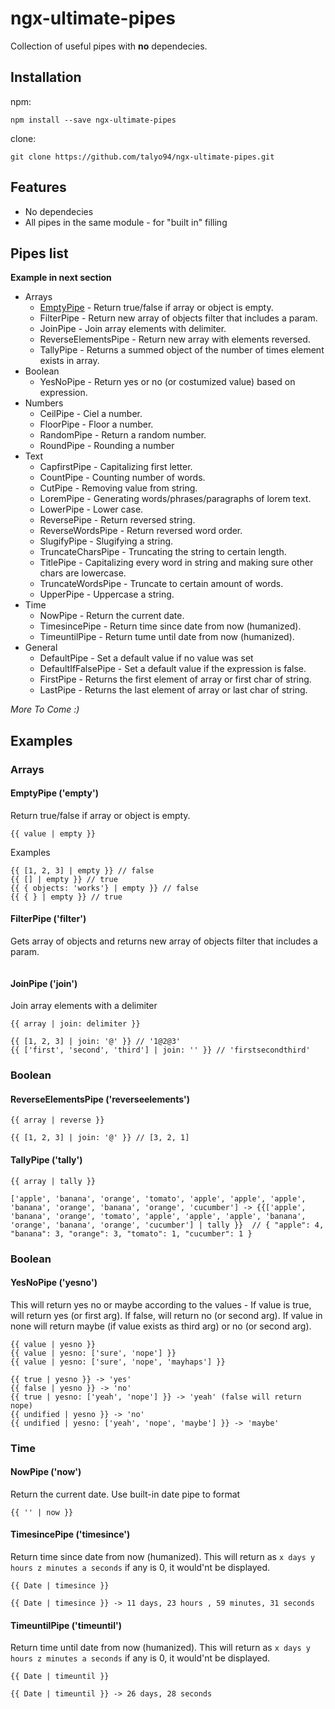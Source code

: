 # ngx-ultimate-pipes

Collection of useful pipes with **no** dependecies.

## Installation
npm:

`npm install --save ngx-ultimate-pipes`

clone:

`git clone https://github.com/talyo94/ngx-ultimate-pipes.git`


## Features
* No dependecies
* All pipes in the same module - for "built in" filling


## Pipes list
**Example in next section**
* Arrays
	* [EmptyPipe](#emptypipe) - Return true/false if array or object is empty.
	* FilterPipe - Return new array of objects filter that includes a param.
	* JoinPipe - Join array elements with delimiter.
	* ReverseElementsPipe - Return new array with elements reversed.
	* TallyPipe - Returns a summed object of the number of times element exists in array.
* Boolean
	* YesNoPipe - Return yes or no (or costumized value) based on expression.
* Numbers
	* CeilPipe - Ciel a number.
	* FloorPipe - Floor a number.
	* RandomPipe - Return a random number.
	* RoundPipe - Rounding a number
* Text
	* CapfirstPipe - Capitalizing first letter.
	* CountPipe - Counting number of words.
	* CutPipe - Removing value from string.
	* LoremPipe - Generating words/phrases/paragraphs of lorem text.
	* LowerPipe - Lower case.
	* ReversePipe - Return reversed string.
	* ReverseWordsPipe - Return reversed word order.
	* SlugifyPipe - Slugifying a string.
	* TruncateCharsPipe - Truncating the string to certain length.
	* TitlePipe - Capitalizing every word in string and making sure other chars are lowercase.
	* TruncateWordsPipe - Truncate to certain amount of words.
	* UpperPipe - Uppercase a string.
* Time
	* NowPipe - Return the current date.
	* TimesincePipe - Return time since date from now (humanized).
	* TimeuntilPipe  - Return tume until date from now (humanized).
* General
	* DefaultPipe - Set a default value if no value was set
	* DefaultIfFalsePipe - Set a default value if the expression is false.
	* FirstPipe - Returns the first element of array or first char of string.
	* LastPipe - Returns the last element of array or last char of string.


*More To Come :)*

## Examples

### Arrays
#### EmptyPipe ('empty')
Return true/false if array or object is empty.
```
{{ value | empty }}
```
Examples
```
{{ [1, 2, 3] | empty }} // false
{{ [] | empty }} // true
{{ { objects: 'works'} | empty }} // false
{{ { } | empty }} // true

```
#### FilterPipe ('filter')
Gets array of objects and returns new array of objects filter that includes a param.
```

```


#### JoinPipe ('join')
 Join array elements with a delimiter
 ```
 {{ array | join: delimiter }}
 ```
 ```
{{ [1, 2, 3] | join: '@' }} // '1@2@3'
{{ ['first', 'second', 'third'] | join: '' }} // 'firstsecondthird'

```
 ### Boolean

#### ReverseElementsPipe ('reverseelements')
 ```
 {{ array | reverse }}
 ```
 ```
{{ [1, 2, 3] | join: '@' }} // [3, 2, 1]
 ```
#### TallyPipe ('tally')
```
{{ array | tally }}
```
```
['apple', 'banana', 'orange', 'tomato', 'apple', 'apple', 'apple', 'banana', 'orange', 'banana', 'orange', 'cucumber'] -> {{['apple', 'banana', 'orange', 'tomato', 'apple', 'apple', 'apple', 'banana', 'orange', 'banana', 'orange', 'cucumber'] | tally }}  // { "apple": 4, "banana": 3, "orange": 3, "tomato": 1, "cucumber": 1 }
```

### Boolean
#### YesNoPipe ('yesno')
This will return yes no or maybe according to the values -
If value is true, will return yes (or first arg). If false, will return no (or second arg). If value in none will return maybe (if value exists as third arg) or no (or second arg).

```
{{ value | yesno }}
{{ value | yesno: ['sure', 'nope'] }}
{{ value | yesno: ['sure', 'nope', 'mayhaps'] }}
```
```
{{ true | yesno }} -> 'yes'
{{ false | yesno }} -> 'no'
{{ true | yesno: ['yeah', 'nope'] }} -> 'yeah' (false will return nope)
{{ undified | yesno }} -> 'no'
{{ undified | yesno: ['yeah', 'nope', 'maybe'] }} -> 'maybe'
```


### Time
#### NowPipe ('now')
Return the current date. Use built-in date pipe to format
```
{{ '' | now }}
```
#### TimesincePipe ('timesince')
Return time since date from now (humanized).
This will return as `x days y hours z minutes a seconds` if any is 0, it would'nt be displayed.
```
{{ Date | timesince }}
```
```
{{ Date | timesince }} -> 11 days, 23 hours , 59 minutes, 31 seconds
```

#### TimeuntilPipe ('timeuntil')
Return time until date from now (humanized).
This will return as `x days y hours z minutes a seconds` if any is 0, it would'nt be displayed.
```
{{ Date | timeuntil }}
```
```
{{ Date | timeuntil }} -> 26 days, 28 seconds
```

